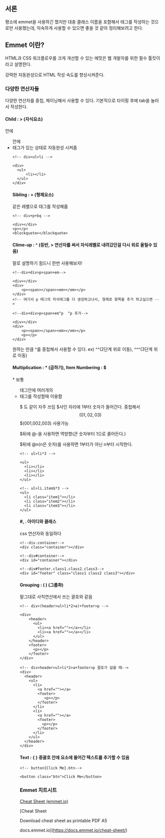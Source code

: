 ## 서론

평소에 emmet을 사용하긴 했지만 대충 클래스 이름을 포함해서 태그를 작성하는 것으로만 사용했는데, 익숙하게 사용할 수 있으면 좋을 것 같아 정리해보려고 한다.

## Emmet 이란?

HTML과 CSS 워크플로우를 크게 개선할 수 있는 에밋은 웹 개발자를 위한 필수 툴킷이라고 설명한다.

강력한 자동완성으로 HTML 작성 속도를 향상시켜준다.

### 다양한 연산자들

다양한 연산자를 중첩, 체이닝해서 사용할 수 있다. 기본적으로 타이핑 후에 tab을 눌러서 작성한다.

#### Child : > (자식요소)

<div> 안에 <ul>안에 <li>태그가 있는 상태로 자동완성 시켜줌

```
<!-- div>ul>li -->

<div>
  <ul>
      <li></li>
  </ul>
</div>
```

#### Sibling : + (형제요소)

같은 레벨으로 태그를 작성해줌

```
<!-- div+p+bq -->

<div></div>
<p></p>
<blockquote></blockquote>
```

#### Clime-up : ^ (등반, > 연산자를 써서 자식레벨로 내려갔던걸 다시 위로 올릴수 있음)

말로 설명하기 힘드니 한번 사용해보자!

```
<!--div+div>p>span+em-->

<div></div>
<div>
    <p><span></span><em></em></p>
</div>
<!-- 여기서 p 태그의 자식태그를 다 생성하고나서, 형제로 항목을 추가 하고싶으면 -->

<!--div+div>p>span+em^p  ^p 추가-->

<div></div>
<div>
    <p><span></span><em></em></p>
    <p></p>
</div>
```

원하는 만큼 ^를 중첩해서 사용할 수 있다. ex) ^^(2단계 위로 이동), ^^^(3단계 위로 이동)

#### Multiplication : \* (곱하기), Item Numbering : $

\* 보통 <ul>태그안에 여러개의 <li>태그를 작성할때 이용함

$ 도 같이 자주 쓰임 $사인 자리에 1부터 숫자가 들어간다. 중첩해서 $$(01, 02, 03) $$$(001,002,003) 사용가능

$뒤에 @-을 사용하면 역방향(큰 숫자부터 1으로 줄어든다.)

$뒤에 @n(n은 숫자)를 사용하면 1부터가 아닌 n부터 시작한다.

```
<!-- ul>li*3 -->

<ul>
  <li></li>
  <li></li>
  <li></li>
</ul>

<!-- ul>li.item$*3 -->
<ul>
  <li class="item1"></li>
  <li class="item2"></li>
  <li class="item3"></li>
</ul>
```

#### #, . 아이디와 클래스

css 연산자와 동일하다

```
<!--div.container-->
<div class="container"></div>

<!--div#container-->
<div id="container"></div>

<!--div#footer.class1.class2.class3-->
<div id="footer" class="class1 class2 class3"></div>
```

#### Grouping : ( ) (그룹화)

말그대로 사칙연산에서 쓰는 괄호와 같음

```
<!-- div>(header>ul>li*2>a)+footer>p -->

<div>
    <header>
      <ul>
        <li><a href=""></a></li>
        <li><a href=""></a></li>
      </ul>
    </header>
    <footer>
      <p></p>
    </footer>
</div>

<!-- div>header>ul>li*2>a+footer>p 괄호가 없을 때-->
<div>
  <header>
    <ul>
      <li>
        <a href=""></a>
        <footer>
           <p></p>
        </footer>
      </li>
      <li>
        <a href=""></a>
        <footer>
          <p></p>
        </footer>
      </li>
    </ul>
  </header>
</div>
```

#### Text : { } 중괄호 안에 요소에 들어간 텍스트를 추가할 수 있음

```
<!-- button{Click Me}.btn-->

<button class="btn">Click Me</button>
```

### Emmet 치트시트

[Cheat Sheet (emmet.io)](https://docs.emmet.io/cheat-sheet/)

[Cheat Sheet

Download cheat sheet as printable PDF A5

docs.emmet.io](https://docs.emmet.io/cheat-sheet/)
